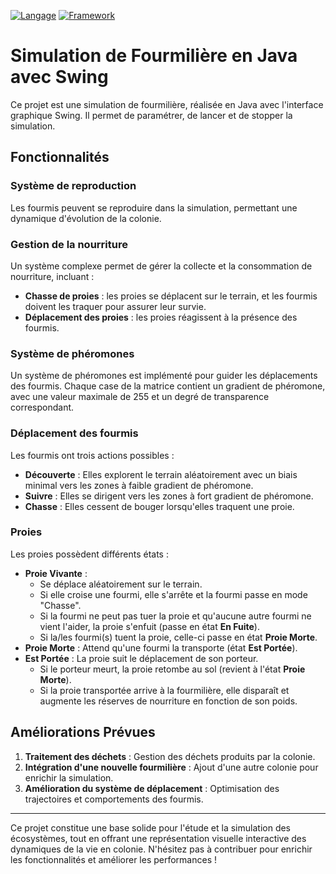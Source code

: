 [![Langage](https://img.shields.io/badge/Langage-Java-orange.svg)](https://www.java.com)
[![Framework](https://img.shields.io/badge/Library-JavaFx-red.svg)](https://openjfx.io/)

# Simulation de Fourmilière en Java avec Swing

Ce projet est une simulation de fourmilière, réalisée en Java avec l'interface graphique Swing. Il permet de paramétrer, de lancer et de stopper la simulation.

## Fonctionnalités

### Système de reproduction

Les fourmis peuvent se reproduire dans la simulation, permettant une dynamique d'évolution de la colonie.

### Gestion de la nourriture

Un système complexe permet de gérer la collecte et la consommation de nourriture, incluant :

- **Chasse de proies** : les proies se déplacent sur le terrain, et les fourmis doivent les traquer pour assurer leur survie.
- **Déplacement des proies** : les proies réagissent à la présence des fourmis.

### Système de phéromones

Un système de phéromones est implémenté pour guider les déplacements des fourmis. Chaque case de la matrice contient un gradient de phéromone, avec une valeur maximale de 255 et un degré de transparence correspondant.

### Déplacement des fourmis

Les fourmis ont trois actions possibles :

- **Découverte** : Elles explorent le terrain aléatoirement avec un biais minimal vers les zones à faible gradient de phéromone.
- **Suivre** : Elles se dirigent vers les zones à fort gradient de phéromone.
- **Chasse** : Elles cessent de bouger lorsqu'elles traquent une proie.

### Proies

Les proies possèdent différents états :

- **Proie Vivante** :
  - Se déplace aléatoirement sur le terrain.
  - Si elle croise une fourmi, elle s'arrête et la fourmi passe en mode "Chasse".
  - Si la fourmi ne peut pas tuer la proie et qu'aucune autre fourmi ne vient l'aider, la proie s'enfuit (passe en état **En Fuite**).
  - Si la/les fourmi(s) tuent la proie, celle-ci passe en état **Proie Morte**.
- **Proie Morte** : Attend qu'une fourmi la transporte (état **Est Portée**).
- **Est Portée** : La proie suit le déplacement de son porteur.
  - Si le porteur meurt, la proie retombe au sol (revient à l'état **Proie Morte**).
  - Si la proie transportée arrive à la fourmilière, elle disparaît et augmente les réserves de nourriture en fonction de son poids.

## Améliorations Prévues

1. **Traitement des déchets** : Gestion des déchets produits par la colonie.
2. **Intégration d'une nouvelle fourmilière** : Ajout d'une autre colonie pour enrichir la simulation.
3. **Amélioration du système de déplacement** : Optimisation des trajectoires et comportements des fourmis.

---

Ce projet constitue une base solide pour l'étude et la simulation des écosystèmes, tout en offrant une représentation visuelle interactive des dynamiques de la vie en colonie. N'hésitez pas à contribuer pour enrichir les fonctionnalités et améliorer les performances !
